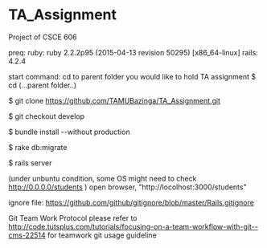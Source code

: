 # TA_Assignment
Project of CSCE 606

preq: ruby: ruby 2.2.2p95 (2015-04-13 revision 50295) [x86_64-linux]
      rails: 4.2.4


start command:
cd to parent folder you would like to hold TA assignment 
$ cd (...parent folder..)

$ git clone https://github.com/TAMUBazinga/TA_Assignment.git

$ git checkout develop

$ bundle install --without production

$ rake db:migrate

$ rails server

(under unbuntu condition, some OS might need to check http://0.0.0.0/students )
open browser, "http://locolhost:3000/students"  


ignore file: 
https://github.com/github/gitignore/blob/master/Rails.gitignore

Git Team Work Protocol
please refer to 
http://code.tutsplus.com/tutorials/focusing-on-a-team-workflow-with-git--cms-22514
for teamwork git usage guideline